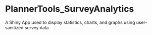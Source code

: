 # PlannerTools_SurveyAnalytics
A Shiny App used to display statistics, charts, and graphs using user-sanitized survey data
